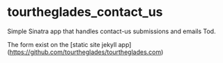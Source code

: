 tourtheglades_contact_us
========================

Simple Sinatra app that handles contact-us submissions and emails Tod.

The form exist on the [static site jekyll app] (https://github.com/tourtheglades/tourtheglades.com)
